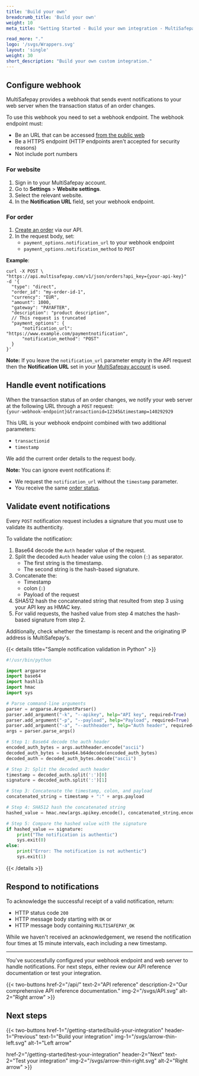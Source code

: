 ```yaml
---
title: 'Build your own'
breadcrumb_title: 'Build your own'
weight: 10
meta_title: "Getting Started - Build your own integration - MultiSafepay Docs"

read_more: "."
logo: '/svgs/Wrappers.svg'
layout: 'single'
weight: 30
short_description: "Build your own custom integration."
---
```


## Configure webhook

MultiSafepay provides a webhook that sends event notifications to your web server when the transaction status of an order changes.

To use this webhook you need to set a webhook endpoint. The webhook endpoint must:
- Be an URL that can be accessed [from the public web](/developer/errors-explained/multisafepay-ip-ranges/)
- Be a HTTPS endpoint (HTTP endpoints aren't accepted for security reasons)
- Not include port numbers

### For website

1. Sign in to your MultiSafepay account.
2. Go to **Settings** > **Website settings**.
3. Select the relevant website.
4. In the **Notification URL** field, set your webhook endpoint.

### For order

1. [Create an order](/api/#orders) via our API.
2. In the request body, set:
	- `payment_options.notification_url` to your webhook endpoint
	- `payment_options.notification_method` to `POST`

**Example**:

```
curl -X POST \
"https://api.multisafepay.com/v1/json/orders?api_key={your-api-key}"
-d '{
  "type": "direct",
  "order_id": "my-order-id-1",
  "currency": "EUR",
  "amount": 1000,
  "gateway": "PAYAFTER",
  "description": "product description",
  // This request is truncated
  "payment_options": {
      "notification_url": "https://www.example.com/paymentnotification",
      "notification_method": "POST"
  }
}'
```

**Note:**
If you leave the `notification_url` parameter empty in the API request then the **Notification URL** set in your [MultiSafepay account](https://merchant.multisafepay.com) is used.

## Handle event notifications

When the transaction status of an order changes, we notify your web server at the following URL through a `POST` request:  
`{your-webhook-endpoint}&transactionid=12345&timestamp=140292929`

This URL is your webhook endpoint combined with two additional parameters:

- `transactionid`  
- `timestamp`

We add the current order details to the request body.

**Note:** You can ignore event notifications if:

- We request the `notification_url` without the `timestamp` parameter.  
- You receive the same [order status](/payments/multisafepay-statuses/). 

## Validate event notifications

Every `POST` notification request includes a signature that you must use to validate its authenticity.

To validate the notification:

1. Base64 decode the `Auth` header value of the request.
2. Split the decoded `Auth` header value using the colon (`:`) as separator.
    - The first string is the timestamp.
    - The second string is the hash-based signature. 
3. Concatenate the:
    - Timestamp
    - colon (`:`)
    - Payload of the request
4. SHA512 hash the concatenated string that resulted from step 3 using your API key as HMAC key.
5. For valid requests, the hashed value from step 4 matches the hash-based signature from step 2.

Additionally, check whether the timestamp is recent and the originating IP address is MultiSafepay's.

{{< details title="Sample notification validation in Python" >}}

``` python
#!/usr/bin/python

import argparse
import base64
import hashlib
import hmac
import sys

# Parse command-line arguments
parser = argparse.ArgumentParser()
parser.add_argument("-k", "--apikey", help="API key", required=True)
parser.add_argument("-p", "--payload", help="Payload", required=True)
parser.add_argument("-a", "--authheader", help="Auth header", required=True)
args = parser.parse_args()

# Step 1: Base64 decode the auth header
encoded_auth_bytes = args.authheader.encode("ascii")
decoded_auth_bytes = base64.b64decode(encoded_auth_bytes)
decoded_auth = decoded_auth_bytes.decode("ascii")

# Step 2: Split the decoded auth header
timestamp = decoded_auth.split(':')[0]
signature = decoded_auth.split(':')[1]

# Step 3: Concatenate the timestamp, colon, and payload
concatenated_string = timestamp + ":" + args.payload

# Step 4: SHA512 hash the concatenated string
hashed_value = hmac.new(args.apikey.encode(), concatenated_string.encode(), hashlib.sha512).hexdigest()

# Step 5: Compare the hashed value with the signature
if hashed_value == signature:
	print("The notification is authentic")
	sys.exit(0)
else:
	print("Error: The notification is not authentic")
	sys.exit(1)
```
{{< /details >}}

## Respond to notifications

To acknowledge the successful receipt of a valid notification, return:

- HTTP status code `200` 
- HTTP message body starting with `OK` or
- HTTP message body containing `MULTISAFEPAY_OK`

While we haven't received an acknowledgement, we resend the notification four times at 15 minute intervals, each including a new timestamp.

---

You've successfully configured your webhook endpoint and web server to handle notifications. For next steps, either review our API reference documentation or test your integration.

{{< two-buttons href-2="/api/" text-2="API reference" description-2="Our comprehensive API reference documentation." img-2="/svgs/API.svg" alt-2="Right arrow" >}}

## Next steps

{{< two-buttons
href-1="/getting-started/build-your-integration" header-1="Previous" text-1="Build your integration" img-1="/svgs/arrow-thin-left.svg" alt-1="Left arrow" 

href-2="/getting-started/test-your-integration" header-2="Next" text-2="Test your integration" img-2="/svgs/arrow-thin-right.svg" alt-2="Right arrow" >}}
